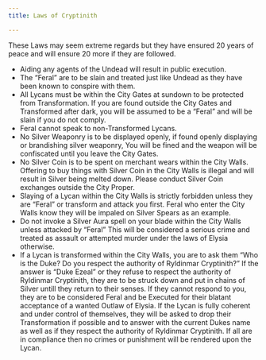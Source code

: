 ```yaml
---
title: Laws of Cryptinith

---
```


These Laws may seem extreme regards but they have ensured 20 years of peace and will ensure 20 more if they are followed.
-  Aiding any agents of the Undead will result in public execution. 
-  The “Feral” are to be slain and treated just like Undead as they have been known to conspire with them.
-  All Lycans must be within the City Gates at sundown to be protected from Transformation. If you are found outside the City Gates and Transformed after dark, you will be assumed to be a “Feral” and will be slain if you do not comply. 
- Feral cannot speak to non-Transformed Lycans. 
- No Silver Weaponry is to be displayed openly, if found openly displaying or brandishing silver weaponry, You will be fined and the weapon will be confiscated until you leave the City Gates.
- No Silver Coin is to be spent on merchant wears within the City Walls. Offering to buy things with Silver Coin in the City Walls is illegal and will result in Silver being melted down. Please conduct Silver Coin exchanges outside the City Proper.
- Slaying of a Lycan within the City Walls is strictly forbidden unless they are “Feral” or transform and attack you first. Feral who enter the City Walls know they will be impaled on Silver Spears as an example. 
- Do not invoke a Silver Aura spell on your blade within the City Walls unless attacked by “Feral” This will be considered a serious crime and treated as assault or attempted murder under the laws of Elysia otherwise.
- If a Lycan is transformed within the City Walls, you are to ask them “Who is the Duke? Do you respect the authority of Ryldinmar Cryptinith?” If the answer is “Duke Ezeal” or they refuse to respect the authority of Ryldinmar Cryptinith, they are to be struck down and put in chains of Silver untill they return to their senses. If they cannot respond to you, they are to be considered Feral and be Executed for their blatant acceptance of a wanted Outlaw of Elysia. If the Lycan is fully coherent and under control of themselves, they will be asked to drop their Transformation if possible and to answer with the current Dukes name as well as if they respect the authority of Ryldinmar Cryptinith. If all are in compliance then no crimes or punishment will be rendered upon the Lycan.